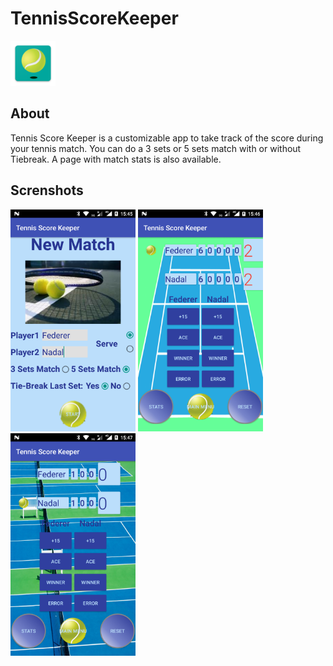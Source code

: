 # TennisScoreKeeper

![](./app/src/main/res/mipmap-hdpi/ic_launcher.png)

## About
Tennis Score Keeper is a customizable app to take track of the score during your tennis match. 
You can do a 3 sets or 5 sets match with or without Tiebreak. A page with match stats is also available.

## Screnshots
<img src="./Screenshots/tennis_score_keeper_1.png" alt="Drawing" width="200px"/> 
<img src="./Screenshots/tennis_score_keeper_2.png" alt="Drawing" width="200px"/>
<img src="./Screenshots/tennis_score_keeper_3.png" alt="Drawing" width="200px"/>

